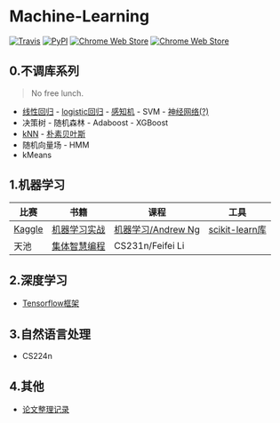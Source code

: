 # Machine-Learning

[![Travis](https://img.shields.io/travis/rust-lang/rust.svg)](https://github.com/fire717/Machine-Learning) [![PyPI](https://img.shields.io/pypi/pyversions/Django.svg)](https://github.com/fire717/Machine-Learning) [![Chrome Web Store](https://img.shields.io/chrome-web-store/price/nimelepbpejjlbmoobocpfnjhihnpked.svg)](https://github.com/fire717/Machine-Learning) [![Chrome Web Store](https://img.shields.io/chrome-web-store/stars/nimelepbpejjlbmoobocpfnjhihnpked.svg)](https://github.com/fire717/Machine-Learning)

## 0.不调库系列 
> No free lunch.

* [线性回归](/mine/ex1_py.py) - [logistic回归](/mine/LR_skdata.py) - [感知机](/mine/perceptron.py) - SVM - [神经网络(?)](/mine/NN.ipynb)
* 决策树 - 随机森林 - Adaboost - XGBoost
* [kNN](/mine/kNN.py) - [朴素贝叶斯](/mine/NaiveBayes.py)
* 随机向量场 - HMM
* kMeans

## 1.机器学习

比赛 | 书籍 | 课程 | 工具
----|------|-----|----
[Kaggle](/kaggle) | [机器学习实战](/ML_in_action)  | [机器学习/Andrew Ng](/coursera_ML) | [scikit-learn库](/scikit-learn)
天池 | [集体智慧编程](/JTZHBC)  | CS231n/Feifei Li |


## 2.深度学习
* [Tensorflow框架](/tensorflow)

## 3.自然语言处理
* CS224n

## 4.其他
* [论文整理记录](/papers)




